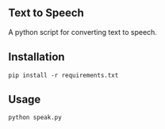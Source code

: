 ## Text to Speech

A python script for converting text to speech.

## Installation

```
pip install -r requirements.txt
```

## Usage

```
python speak.py
```
